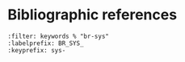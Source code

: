 <!--- Copyright (C) Matrisk GmbH 2022 -->

# Bibliographic references

```{bibliography}
:filter: keywords % "br-sys"
:labelprefix: BR_SYS_
:keyprefix: sys-
```